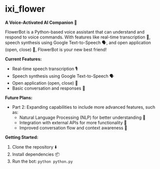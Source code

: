 # ixi_flower 

**A Voice-Activated AI Companion 🤖**

FlowerBot is a Python-based voice assistant that can understand and respond to voice commands. With features like real-time transcription 📝, speech synthesis using Google Text-to-Speech 🗣️, and open application (open, close) 📂, FlowerBot is your new best friend!

**Current Features:**

* Real-time speech transcription 🎙️
* Speech synthesis using Google Text-to-Speech 🗣️
* Open application (open, close) 📂
* Basic conversation and responses 💬

**Future Plans:**

* Part 2: Expanding capabilities to include more advanced features, such as:
  * Natural Language Processing (NLP) for better understanding 🚀
  * Integration with external APIs for more functionality 🔗
  * Improved conversation flow and context awareness 🤔

**Getting Started:**

1. Clone the repository ⬇️
2. Install dependencies 📦
3. Run the bot: `python python.py` 
